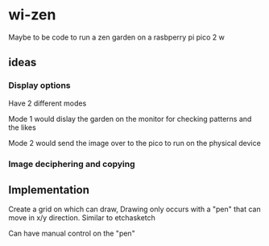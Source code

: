 # wi-zen
Maybe to be code to run a zen garden on a rasbperry pi pico 2 w



## ideas

### Display options

Have 2 different modes

Mode 1 would dislay the garden on the monitor for checking patterns and the likes

Mode 2 would send the image over to the pico to run on the physical device

### Image deciphering and copying

## Implementation

Create a grid on which can draw, Drawing only occurs with a "pen" that can move in x/y direction. Similar to etchasketch

Can have manual control on the "pen"